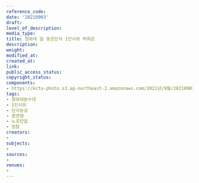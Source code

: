 ```yaml
---
reference_code: 
date: '20210903'
draft: 
level_of_description: 
media_type: 
title: 청와대 앞 동조단식 1인시위 박희은
description: 
weight: 
modified_at: 
created_at: 
link: 
public_access_status: 
copyright_status: 
components:
- https://kctu-photo.s3.ap-northeast-2.amazonaws.com/2021년/9월/20210903-청와대+앞+동조단식+1인시위+박희은_청와대분수대_1인시위_단식농성_총연맹_노조탄압_침탈/_1D21600.jpg
tags:
- 청와대분수대
- 1인시위
- 단식농성
- 총연맹
- 노조탄압
- 침탈
creators:
- 
subjects:
- 
sources:
- 
venues:
- 
---
```

